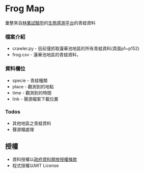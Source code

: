 # Frog Map
彙整來自[林業試驗所][tfri]的[生態感測平台][platform]的青蛙資料 

### 檔案介紹
- crawler.py - 目前僅抓取蓮華池地區的所有青蛙資料(頁面p1~p152)
- frog.csv - 蓮華池地區的青蛙資料，

### 資料欄位
- specie - 青蛙種類
- place - 觀測到的地點
- time - 觀測到的時間
- link - 聲源檔案下載位置

### Todos

 - 其他地區之青蛙資料
 - 聲源檔處理

授權
----
 - 資料授權以[政府資料開放授權條款][data_principle]
 - 程式授權以MIT License


[//]: # (These are reference links used in the body of this note and get stripped out when the markdown processor does its job. There is no need to format nicely because it shouldn't be seen. Thanks SO - http://stackoverflow.com/questions/4823468/store-comments-in-markdown-syntax)

   [tfri]: <http://www.tfri.gov.tw/main/index.aspx>
   [platform]: <http://iesn.tfri.gov.tw/forestDW/>
   [data_principle]: <http://data.gov.tw/principle>

